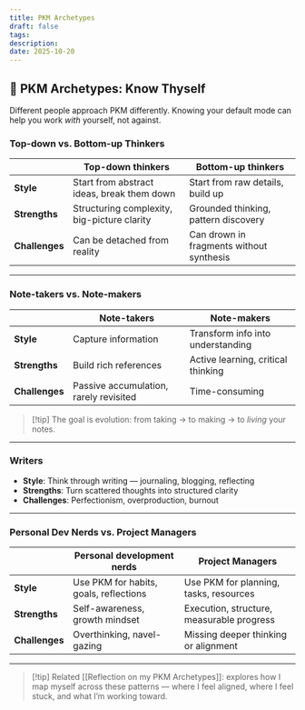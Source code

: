 ```yaml
---
title: PKM Archetypes
draft: false
tags:
description:
date: 2025-10-20
---
```

## 🧠 PKM Archetypes: Know Thyself

Different people approach PKM differently. Knowing your default mode can help you work _with_ yourself, not against.

### Top-down vs. Bottom-up Thinkers 

|                | Top-down thinkers                           | Bottom-up thinkers                       |
| -------------- | ------------------------------------------- | ---------------------------------------- |
| **Style**      | Start from abstract ideas, break them down  | Start from raw details, build up         |
| **Strengths**  | Structuring complexity, big-picture clarity | Grounded thinking, pattern discovery     |
| **Challenges** | Can be detached from reality                | Can drown in fragments without synthesis |

---
### Note-takers vs. Note-makers

|                | Note-takers                            | Note-makers                        |
| -------------- | -------------------------------------- | ---------------------------------- |
| **Style**      | Capture information                    | Transform info into understanding  |
| **Strengths**  | Build rich references                  | Active learning, critical thinking |
| **Challenges** | Passive accumulation, rarely revisited | Time-consuming                     |

> [!tip] The goal is evolution: from taking → to making → to _living_ your notes.

---
### Writers

- **Style**: Think through writing — journaling, blogging, reflecting
- **Strengths**: Turn scattered thoughts into structured clarity
- **Challenges**: Perfectionism, overproduction, burnout

---
### Personal Dev Nerds vs. Project Managers

|                | Personal development nerds             | Project Managers                          |
| -------------- | -------------------------------------- | ----------------------------------------- |
| **Style**      | Use PKM for habits, goals, reflections | Use PKM for planning, tasks, resources    |
| **Strengths**  | Self-awareness, growth mindset         | Execution, structure, measurable progress |
| **Challenges** | Overthinking, navel-gazing             | Missing deeper thinking or alignment      |

---

> [!tip] Related
> [[Reflection on my PKM Archetypes]]: explores how I map myself across these patterns — where I feel aligned, where I feel stuck, and what I’m working toward.
